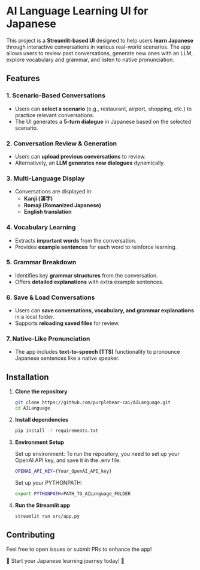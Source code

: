 # AI Language Learning UI for Japanese  

This project is a **Streamlit-based UI** designed to help users **learn Japanese** through interactive conversations in various real-world scenarios. The app allows users to review past conversations, generate new ones with an LLM, explore vocabulary and grammar, and listen to native pronunciation.  

## Features  

### 1. Scenario-Based Conversations  
- Users can **select a scenario** (e.g., restaurant, airport, shopping, etc.) to practice relevant conversations.  
- The UI generates a **5-turn dialogue** in Japanese based on the selected scenario.  

### 2. Conversation Review & Generation  
- Users can **upload previous conversations** to review.  
- Alternatively, an **LLM generates new dialogues** dynamically.  

### 3. Multi-Language Display  
- Conversations are displayed in:  
  - **Kanji (漢字)**  
  - **Romaji (Romanized Japanese)**  
  - **English translation**  

### 4. Vocabulary Learning  
- Extracts **important words** from the conversation.  
- Provides **example sentences** for each word to reinforce learning.  

### 5. Grammar Breakdown  
- Identifies key **grammar structures** from the conversation.  
- Offers **detailed explanations** with extra example sentences.  

### 6. Save & Load Conversations  
- Users can **save conversations, vocabulary, and grammar explanations** in a local folder.  
- Supports **reloading saved files** for review.  

### 7. Native-Like Pronunciation  
- The app includes **text-to-speech (TTS)** functionality to pronounce Japanese sentences like a native speaker.  

## Installation  

1. **Clone the repository**  
   ```sh
   git clone https://github.com/purplebear-cai/AILanguage.git
   cd AILanguage
   ```

2. **Install dependencies**
    ```sh
    pip install -r requirements.txt
    ```

3. **Environment Setup**

    Set up environment: To run the repository, you need to set up your OpenAI API key, and save it in the .env file.
    ```sh
    OPENAI_API_KEY={Your_OpenAI_API_key}
    ```

    Set up your PYTHONPATH:
    ```sh
    export PYTHONPATH=PATH_TO_AILanguage_FOLDER
    ```

4. **Run the Streamlit app**
    ```sh
    streamlit run src/app.py
    ```

## Contributing

Feel free to open issues or submit PRs to enhance the app!

🚀 Start your Japanese learning journey today! 🎌